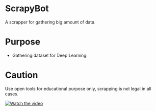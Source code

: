 # ScrapyBot
A scrapper for gathering big amount of data.

# Purpose
- Gathering dataset for Deep Learning

# Caution
Use open tools for educational purpose only, scrapping is not legal in all cases.

[![Watch the video](/resources/sample.gif)](https://www.youtube.com/watch?v=DIoT4NtHhiU)
